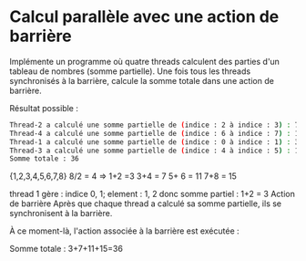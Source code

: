 # Calcul parallèle avec une action de barrière

Implémente un programme où quatre threads calculent des parties d'un tableau de nombres (somme partielle).
Une fois tous les threads synchronisés à la barrière, calcule la somme totale dans une action de barrière.


Résultat possible  :

```bash
Thread-2 a calculé une somme partielle de (indice : 2 à indice : 3) : 7 // 3+4 = 7
Thread-4 a calculé une somme partielle de (indice : 6 à indice : 7) : 15  // 7+8 = 15
Thread-1 a calculé une somme partielle de (indice : 0 à indice : 1) : 3 // 1+2 =3
Thread-3 a calculé une somme partielle de (indice : 4 à indice : 5) : 11 // 5+ 6 = 11
Somme totale : 36
```
{1,2,3,4,5,6,7,8}
8/2 = 4 =>
1+2 =3
3+4 = 7
5+ 6 = 11
7+8 = 15

thread 1  gère :
indice 0, 1;
element : 1, 2
donc somme partiel : 1+2 = 3
Action de barrière
Après que chaque thread a calculé sa somme partielle, ils se synchronisent à la barrière.

À ce moment-là, l'action associée à la barrière est exécutée :

Somme totale :
3+7+11+15=36
